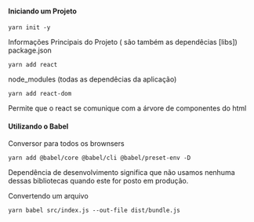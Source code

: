 #### Iniciando um Projeto

    yarn init -y

Informações Principais do Projeto
( são também as dependêcias [libs])
package.json

    yarn add react

node_modules (todas as dependêcias da aplicação)

    yarn add react-dom

Permite que o react se comunique com a árvore de componentes do html

#### Utilizando o Babel

Conversor para todos os brownsers

    yarn add @babel/core @babel/cli @babel/preset-env -D

Dependência de desenvolvimento significa que não usamos nenhuma dessas
bibliotecas quando este for posto em produção.

Convertendo um arquivo

    yarn babel src/index.js --out-file dist/bundle.js

###
